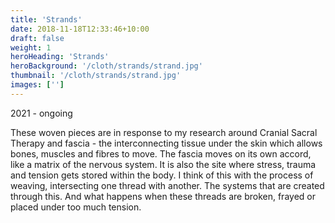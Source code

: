 ```yaml
---
title: 'Strands'
date: 2018-11-18T12:33:46+10:00
draft: false
weight: 1
heroHeading: 'Strands'
heroBackground: '/cloth/strands/strand.jpg'
thumbnail: '/cloth/strands/strand.jpg'
images: ['']
---
```

2021 - ongoing

These woven pieces are in response to my research around Cranial Sacral Therapy and fascia - the interconnecting tissue under the skin which allows bones, muscles and fibres to move. The fascia moves on its own accord, like a matrix of the nervous system. It is also the site where stress, trauma and tension gets stored within the body. 
I think of this with the process of weaving, intersecting one thread with another. The systems that are created through this. And what happens when these threads are broken, frayed or placed under too much tension.
